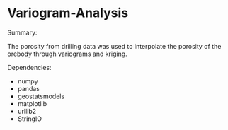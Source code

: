 # Variogram-Analysis

Summary:

The porosity from drilling data was used to interpolate the porosity of the orebody through variograms and kriging. 

Dependencies: 

- numpy
- pandas
- geostatsmodels
- matplotlib
- urllib2
- StringIO
